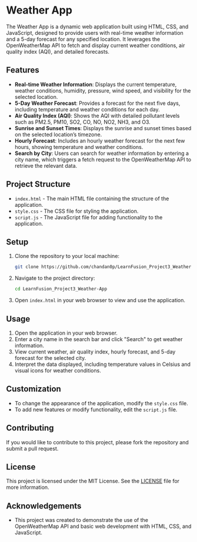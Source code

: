# Weather App

The Weather App is a dynamic web application built using HTML, CSS, and JavaScript, designed to provide users with real-time weather information and a 5-day forecast for any specified location. It leverages the OpenWeatherMap API to fetch and display current weather conditions, air quality index (AQI), and detailed forecasts.

## Features

- **Real-time Weather Information**: Displays the current temperature, weather conditions, humidity, pressure, wind speed, and visibility for the selected location.
- **5-Day Weather Forecast**: Provides a forecast for the next five days, including temperature and weather conditions for each day.
- **Air Quality Index (AQI)**: Shows the AQI with detailed pollutant levels such as PM2.5, PM10, SO2, CO, NO, NO2, NH3, and O3.
- **Sunrise and Sunset Times**: Displays the sunrise and sunset times based on the selected location’s timezone.
- **Hourly Forecast**: Includes an hourly weather forecast for the next few hours, showing temperature and weather conditions.
- **Search by City**: Users can search for weather information by entering a city name, which triggers a fetch request to the OpenWeatherMap API to retrieve the relevant data.

## Project Structure

- `index.html` - The main HTML file containing the structure of the application.
- `style.css` - The CSS file for styling the application.
- `script.js` - The JavaScript file for adding functionality to the application.

## Setup

1. Clone the repository to your local machine:
    ```bash
    git clone https://github.com/chandan0p/LearnFusion_Project3_Weather-App.git
    ```

2. Navigate to the project directory:
    ```bash
    cd LearnFusion_Project3_Weather-App
    ```

3. Open `index.html` in your web browser to view and use the application.

## Usage

1. Open the application in your web browser.
2. Enter a city name in the search bar and click "Search" to get weather information.
3. View current weather, air quality index, hourly forecast, and 5-day forecast for the selected city.
4. Interpret the data displayed, including temperature values in Celsius and visual icons for weather conditions.

## Customization

- To change the appearance of the application, modify the `style.css` file.
- To add new features or modify functionality, edit the `script.js` file.

## Contributing

If you would like to contribute to this project, please fork the repository and submit a pull request.

## License

This project is licensed under the MIT License. See the [LICENSE](LICENSE) file for more information.

## Acknowledgements

- This project was created to demonstrate the use of the OpenWeatherMap API and basic web development with HTML, CSS, and JavaScript.
